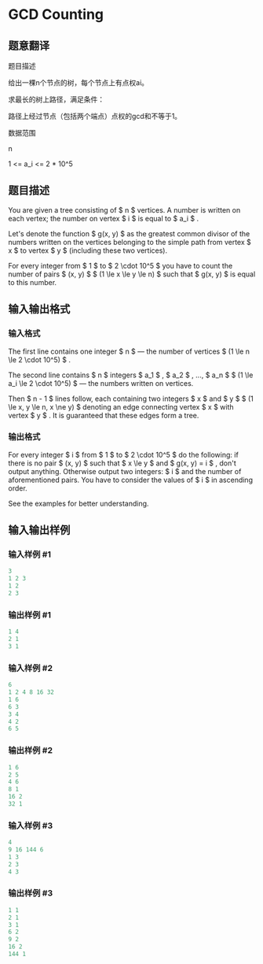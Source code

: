 # GCD Counting

## 题意翻译

题目描述

给出一棵n个节点的树，每个节点上有点权ai。

求最长的树上路径，满足条件：

路径上经过节点（包括两个端点）点权的gcd和不等于1。

数据范围

n 

1 <= a_i <= 2 * 10^5

## 题目描述

You are given a tree consisting of $ n $ vertices. A number is written on each vertex; the number on vertex $ i $ is equal to $ a_i $ .

Let's denote the function $ g(x, y) $ as the greatest common divisor of the numbers written on the vertices belonging to the simple path from vertex $ x $ to vertex $ y $ (including these two vertices).

For every integer from $ 1 $ to $ 2 \cdot 10^5 $ you have to count the number of pairs $ (x, y) $ $ (1 \le x \le y \le n) $ such that $ g(x, y) $ is equal to this number.

## 输入输出格式

### 输入格式

The first line contains one integer $ n $ — the number of vertices $ (1 \le n \le 2 \cdot 10^5) $ .

The second line contains $ n $ integers $ a_1 $ , $ a_2 $ , ..., $ a_n $ $ (1 \le a_i \le 2 \cdot 10^5) $ — the numbers written on vertices.

Then $ n - 1 $ lines follow, each containing two integers $ x $ and $ y $ $ (1 \le x, y \le n, x \ne y) $ denoting an edge connecting vertex $ x $ with vertex $ y $ . It is guaranteed that these edges form a tree.

### 输出格式

For every integer $ i $ from $ 1 $ to $ 2 \cdot 10^5 $ do the following: if there is no pair $ (x, y) $ such that $ x \le y $ and $ g(x, y) = i $ , don't output anything. Otherwise output two integers: $ i $ and the number of aforementioned pairs. You have to consider the values of $ i $ in ascending order.

See the examples for better understanding.

## 输入输出样例

### 输入样例 #1

```cpp
3
1 2 3
1 2
2 3

```
### 输出样例 #1

```cpp
1 4
2 1
3 1

```
### 输入样例 #2

```cpp
6
1 2 4 8 16 32
1 6
6 3
3 4
4 2
6 5

```
### 输出样例 #2

```cpp
1 6
2 5
4 6
8 1
16 2
32 1

```
### 输入样例 #3

```cpp
4
9 16 144 6
1 3
2 3
4 3

```
### 输出样例 #3

```cpp
1 1
2 1
3 1
6 2
9 2
16 2
144 1

```
